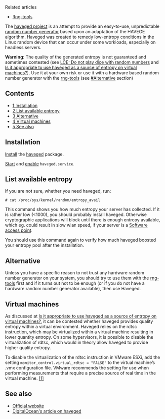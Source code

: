 Related articles

*   [Rng-tools](/index.php/Rng-tools "Rng-tools")

The [haveged project](http://www.issihosts.com/haveged/) is an attempt to provide an easy-to-use, unpredictable [random number generator](/index.php/Random_number_generator "Random number generator") based upon an adaptation of the HAVEGE algorithm. Haveged was created to remedy low-entropy conditions in the Linux random device that can occur under some workloads, especially on headless servers.

**Warning:** The quality of the generated entropy is not guaranteed and sometimes contested (see [LCE: Do not play dice with random numbers](https://lwn.net/Articles/525459/) and [Is it appropriate to use haveged as a source of entropy on virtual machines?](http://security.stackexchange.com/questions/34523/is-it-appropriate-to-use-haveged-as-a-source-of-entropy-on-virtual-machines)). Use it at your own risk or use it with a hardware based random number generator with the [rng-tools](https://www.archlinux.org/packages/?name=rng-tools) (see [#Alternative](#Alternative) section)

## Contents

*   [1 Installation](#Installation)
*   [2 List available entropy](#List_available_entropy)
*   [3 Alternative](#Alternative)
*   [4 Virtual machines](#Virtual_machines)
*   [5 See also](#See_also)

## Installation

[Install](/index.php/Install "Install") the [haveged](https://www.archlinux.org/packages/?name=haveged) package.

[Start](/index.php/Start "Start") and [enable](/index.php/Enable "Enable") `haveged.service`.

## List available entropy

If you are not sure, whether you need haveged, run:

```
# cat /proc/sys/kernel/random/entropy_avail

```

This command shows you how much entropy your server has collected. If it is rather low (<1000), you should probably install haveged. Otherwise cryptographic applications will block until there is enough entropy available, which eg. could result in slow wlan speed, if your server is a [Software access point](/index.php/Software_access_point "Software access point").

You should use this command again to verify how much haveged boosted your entropy pool after the installation.

## Alternative

Unless you have a specific reason to not trust any hardware random number generator on your system, you should try to use them with the [rng-tools](/index.php/Rng-tools "Rng-tools") first and if it turns out not to be enough (or if you do not have a hardware random number generator available), then use Haveged.

## Virtual machines

As discussed at [Is it appropriate to use haveged as a source of entropy on virtual machines?](http://security.stackexchange.com/questions/34523/is-it-appropriate-to-use-haveged-as-a-source-of-entropy-on-virtual-machines), it can be contested whether haveged provides quality entropy within a virtual environment. Haveged relies on the rdtsc instruction, which may be virtualized within a virtual machine resulting in lower quantity entropy. On some hypervisors, it is possible to disable the virtualization of rdtsc, which would in theory allow haveged to provide higher quality entropy.

To disable the virtualization of the rdtsc instruction in VMware ESXi, add the setting `monitor_control.virtual_rdtsc = "FALSE"` to the virtual machine’s .vmx configuration file. VMware recommends the setting for use when performing measurements that require a precise source of real time in the virtual machine. [[1]](http://www.vmware.com/files/pdf/Timekeeping-In-VirtualMachines.pdf)

## See also

*   [Official website](http://www.issihosts.com/haveged)
*   [DigitalOcean's article on haveged](https://www.digitalocean.com/community/tutorials/how-to-setup-additional-entropy-for-cloud-servers-using-haveged)